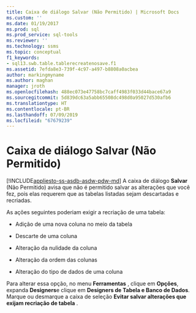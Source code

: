 ```yaml
---
title: Caixa de diálogo Salvar (Não Permitido) | Microsoft Docs
ms.custom: ''
ms.date: 01/19/2017
ms.prod: sql
ms.prod_service: sql-tools
ms.reviewer: ''
ms.technology: ssms
ms.topic: conceptual
f1_keywords:
- sql13.swb.table.tablerecreatenosave.f1
ms.assetid: 7efda8e3-739f-4c97-a497-b8808a0acbea
author: markingmyname
ms.author: maghan
manager: jroth
ms.openlocfilehash: 488ec073e47758bc7caff4983f033d44bace67a9
ms.sourcegitcommit: 5d839dc63a5abb65508dc498d0a95027d530afb6
ms.translationtype: HT
ms.contentlocale: pt-BR
ms.lasthandoff: 07/09/2019
ms.locfileid: "67679239"
---
```

# <a name="save-not-permitted-dialog-box"></a>Caixa de diálogo Salvar (Não Permitido)
[!INCLUDE[appliesto-ss-asdb-asdw-pdw-md](../../includes/appliesto-ss-asdb-asdw-pdw-md.md)]
A caixa de diálogo **Salvar** (Não Permitido) avisa que não é permitido salvar as alterações que você fez, pois elas requerem que as tabelas listadas sejam descartadas e recriadas.  
  
As ações seguintes poderiam exigir a recriação de uma tabela:  
  
-   Adição de uma nova coluna no meio da tabela  
  
-   Descarte de uma coluna  
  
-   Alteração da nulidade da coluna  
  
-   Alteração da ordem das colunas  
  
-   Alteração do tipo de dados de uma coluna  
  
Para alterar essa opção, no menu **Ferramentas** , clique em **Opções**, expanda **Designers**e clique em **Designers de Tabela e Banco de Dados**. Marque ou desmarque a caixa de seleção **Evitar salvar alterações que exijam recriação de tabela** .  
  
